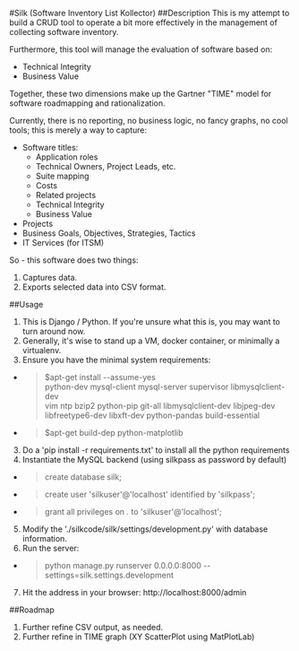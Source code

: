 #Silk (Software Inventory List Kollector)
##Description
This is my attempt to build a CRUD tool to operate a bit more effectively in the management of collecting software inventory.

Furthermore, this tool will manage the evaluation of software based on:
* Technical Integrity
* Business Value

Together, these two dimensions make up the Gartner "TIME" model for software roadmapping and rationalization.

Currently, there is no reporting, no business logic, no fancy graphs, no cool tools;  this is merely a way to capture:
* Software titles:
    * Application roles
    * Technical Owners, Project Leads, etc.
    * Suite mapping
    * Costs
    * Related projects
    * Technical Integrity
    * Business Value
* Projects
* Business Goals, Objectives, Strategies, Tactics
* IT Services (for ITSM)

So - this software does two things:
1. Captures data.
2. Exports selected data into CSV format.

##Usage

1. This is Django / Python.  If you're unsure what this is, you may want to turn around now.
2. Generally, it's wise to stand up a VM, docker container, or minimally a virtualenv.
3. Ensure you have the minimal system requirements:
* >$apt-get install --assume-yes \
	python-dev mysql-client mysql-server supervisor libmysqlclient-dev \
	vim ntp bzip2 python-pip git-all libmysqlclient-dev libjpeg-dev \
	libfreetype6-dev libxft-dev python-pandas build-essential
* >$apt-get build-dep python-matplotlib
3. Do a 'pip install -r requirements.txt' to install all the python requirements
4. Instantiate the MySQL backend (using silkpass as password by default)
* >create database silk;
* >create user 'silkuser'@'localhost' identified by 'silkpass';
* >grant all privileges on *.* to 'silkuser'@'localhost';
5. Modify the './silkcode/silk/settings/development.py' with database information.
6. Run the server: 
* > python manage.py runserver 0.0.0.0:8000 --settings=silk.settings.development
7. Hit the address in your browser: http://localhost:8000/admin

 
##Roadmap
1. Further refine CSV output, as needed.
2. Further refine in TIME graph (XY ScatterPlot using MatPlotLab)
